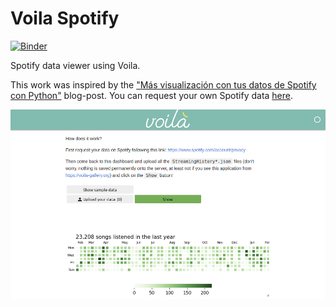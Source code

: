 # Voila Spotify

[![Binder](https://mybinder.org/badge_logo.svg)](https://mybinder.org/v2/gh/martinRenou/voila-spotify/master?urlpath=%2Fvoila%2Frender%2FSpotify_viewer.ipynb)

Spotify data viewer using Voila.

This work was inspired by the ["Más visualización con tus datos de Spotify con Python"](https://tacosdedatos.com/mas-data-viz-con-spotify-python) blog-post. You can request your own Spotify data [here](https://www.spotify.com/account/privacy).

![thumbnail](./thumbnail.png)
